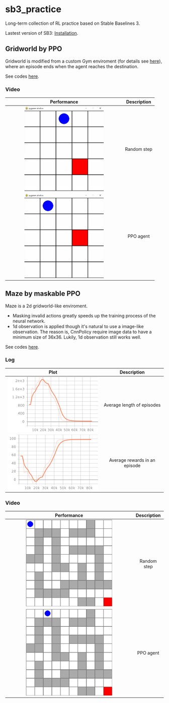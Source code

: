 # sb3_practice
Long-term collection of RL practice based on Stable Baselines 3.

Lastest version of SB3: [Installation](https://stable-baselines3.readthedocs.io/en/master/guide/install.html).

## Gridworld by PPO
Gridworld is modified from a custom Gym enviroment (for details see [here](https://gymnasium.farama.org/tutorials/gymnasium_basics/environment_creation/)),
where an episode ends when the agent reaches the destination.

See codes [here](https://github.com/wwsyan/sb3_practice/tree/main/gridworld_ppo).

### Video
| Performance | Description |
| :---------: | :---------: |
| <img src="images/gridworld_random.gif" width="70%" height="70%"> | Random step |
| <img src="images/gridworld_ppo.gif" width="70%" height="70%"> | PPO agent |

## Maze by maskable PPO
Maze is a 2d gridworld-like enviroment.
<ul>
<li>Masking invalid actions greatly speeds up the training process of the neural network. </li>
<li>1d observation is applied though it's natural to use a image-like observation.
The reason is, CnnPolicy require image data to have a minimum size of 36x36.
Lukily, 1d observation still works well. </li>
</ul>

See codes [here](https://github.com/wwsyan/sb3_practice/tree/main/maze_ppo).

### Log
| Plot | Description |
| :---------: | :---------: |
| <img src="images/maze_ppo_ep_len_mean.png" width="100%" height="100%"> | Average length of episodes |
| <img src="images/maze_ppo_ep_rew_mean.png" width="100%" height="100%"> | Average rewards in an episode |

### Video
| Performance | Description |
| :---------: | :---------: |
| <img src="images/maze_random.gif" width="70%" height="70%"> | Random step |
| <img src="images/maze_ppo.gif" width="70%" height="70%"> | PPO agent |









